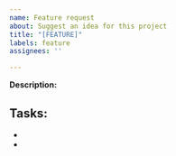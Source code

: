 ```yaml
---
name: Feature request
about: Suggest an idea for this project
title: "[FEATURE]"
labels: feature
assignees: ''

---
```


**Description:**

**Tasks:**
-
-
-
